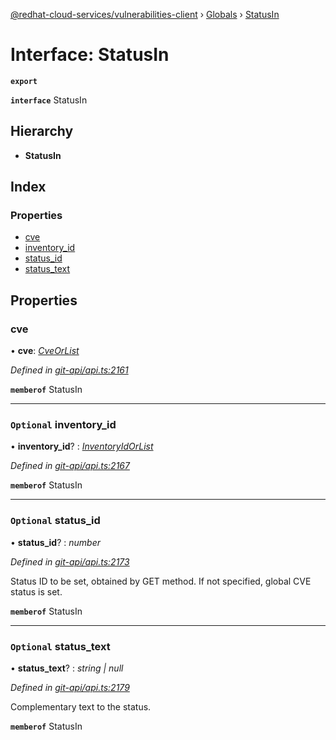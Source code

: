 [@redhat-cloud-services/vulnerabilities-client](../README.md) › [Globals](../globals.md) › [StatusIn](statusin.md)

# Interface: StatusIn

**`export`** 

**`interface`** StatusIn

## Hierarchy

* **StatusIn**

## Index

### Properties

* [cve](statusin.md#cve)
* [inventory_id](statusin.md#optional-inventory_id)
* [status_id](statusin.md#optional-status_id)
* [status_text](statusin.md#optional-status_text)

## Properties

###  cve

• **cve**: *[CveOrList](../globals.md#cveorlist)*

*Defined in [git-api/api.ts:2161](https://github.com/RedHatInsights/javascript-clients/blob/master/packages/vulnerabilities/git-api/api.ts#L2161)*

**`memberof`** StatusIn

___

### `Optional` inventory_id

• **inventory_id**? : *[InventoryIdOrList](../globals.md#inventoryidorlist)*

*Defined in [git-api/api.ts:2167](https://github.com/RedHatInsights/javascript-clients/blob/master/packages/vulnerabilities/git-api/api.ts#L2167)*

**`memberof`** StatusIn

___

### `Optional` status_id

• **status_id**? : *number*

*Defined in [git-api/api.ts:2173](https://github.com/RedHatInsights/javascript-clients/blob/master/packages/vulnerabilities/git-api/api.ts#L2173)*

Status ID to be set, obtained by GET method. If not specified, global CVE status is set.

**`memberof`** StatusIn

___

### `Optional` status_text

• **status_text**? : *string | null*

*Defined in [git-api/api.ts:2179](https://github.com/RedHatInsights/javascript-clients/blob/master/packages/vulnerabilities/git-api/api.ts#L2179)*

Complementary text to the status.

**`memberof`** StatusIn
